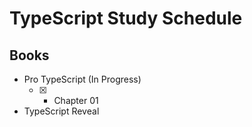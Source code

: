 # TypeScript Study Schedule

## Books

* Pro TypeScript (In Progress)
  * [x] - Chapter 01
* TypeScript Reveal
